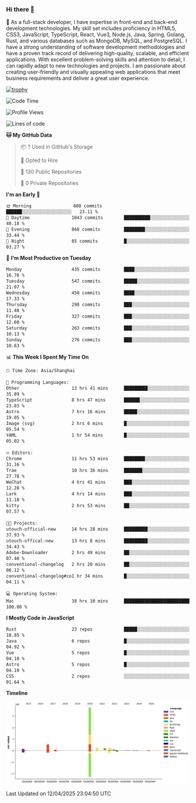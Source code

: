 ### Hi there 👋

🌱 As a full-stack developer, I have expertise in front-end and back-end development technologies. My skill set includes proficiency in HTML5, CSS3, JavaScript, TypeScript, React, Vue3, Node.js, Java, Spring, Golang, Rust, and various databases such as MongoDB, MySQL, and PostgreSQL. I have a strong understanding of software development methodologies and have a proven track record of delivering high-quality, scalable, and efficient applications. With excellent problem-solving skills and attention to detail, I can rapidly adapt to new technologies and projects. I am passionate about creating user-friendly and visually appealing web applications that meet business requirements and deliver a great user experience.

[![trophy](https://github-profile-trophy.vercel.app/?username=elton&rank=SECRET,SSS,SS,S,AAA,AA,A&theme=onedark&no-frame=true&margin-w=10)](https://github.com/ryo-ma/github-profile-trophy)

<!--START_SECTION:waka-->
![Code Time](http://img.shields.io/badge/Code%20Time-1%2C521%20hrs%2028%20mins-blue)

![Profile Views](http://img.shields.io/badge/Profile%20Views-0-blue)

![Lines of code](https://img.shields.io/badge/From%20Hello%20World%20I%27ve%20Written-5.6%20million%20lines%20of%20code-blue)

**🐱 My GitHub Data** 

> 📦 ? Used in GitHub's Storage 
 > 
> 💼 Opted to Hire
 > 
> 📜 130 Public Repositories 
 > 
> 🔑 0 Private Repositories 
 > 
**I'm an Early 🐤** 

```text
🌞 Morning                600 commits         ██████░░░░░░░░░░░░░░░░░░░   23.11 % 
🌆 Daytime                1043 commits        ██████████░░░░░░░░░░░░░░░   40.18 % 
🌃 Evening                868 commits         ████████░░░░░░░░░░░░░░░░░   33.44 % 
🌙 Night                  85 commits          █░░░░░░░░░░░░░░░░░░░░░░░░   03.27 % 
```
📅 **I'm Most Productive on Tuesday** 

```text
Monday                   435 commits         ████░░░░░░░░░░░░░░░░░░░░░   16.76 % 
Tuesday                  547 commits         █████░░░░░░░░░░░░░░░░░░░░   21.07 % 
Wednesday                450 commits         ████░░░░░░░░░░░░░░░░░░░░░   17.33 % 
Thursday                 298 commits         ███░░░░░░░░░░░░░░░░░░░░░░   11.48 % 
Friday                   327 commits         ███░░░░░░░░░░░░░░░░░░░░░░   12.60 % 
Saturday                 263 commits         ███░░░░░░░░░░░░░░░░░░░░░░   10.13 % 
Sunday                   276 commits         ███░░░░░░░░░░░░░░░░░░░░░░   10.63 % 
```


📊 **This Week I Spent My Time On** 

```text
🕑︎ Time Zone: Asia/Shanghai

💬 Programming Languages: 
Other                    13 hrs 41 mins      █████████░░░░░░░░░░░░░░░░   35.89 % 
TypeScript               8 hrs 47 mins       ██████░░░░░░░░░░░░░░░░░░░   23.03 % 
Astro                    7 hrs 16 mins       █████░░░░░░░░░░░░░░░░░░░░   19.05 % 
Image (svg)              2 hrs 6 mins        █░░░░░░░░░░░░░░░░░░░░░░░░   05.54 % 
YAML                     1 hr 54 mins        █░░░░░░░░░░░░░░░░░░░░░░░░   05.02 % 

🔥 Editors: 
Chrome                   11 hrs 53 mins      ████████░░░░░░░░░░░░░░░░░   31.16 % 
Trae                     10 hrs 36 mins      ███████░░░░░░░░░░░░░░░░░░   27.78 % 
WeChat                   4 hrs 41 mins       ███░░░░░░░░░░░░░░░░░░░░░░   12.28 % 
Lark                     4 hrs 14 mins       ███░░░░░░░░░░░░░░░░░░░░░░   11.10 % 
kitty                    2 hrs 53 mins       ██░░░░░░░░░░░░░░░░░░░░░░░   07.57 % 

🐱‍💻 Projects: 
utouch-official-new      14 hrs 28 mins      █████████░░░░░░░░░░░░░░░░   37.93 % 
utouch-offical-new       13 hrs 8 mins       █████████░░░░░░░░░░░░░░░░   34.43 % 
Adobe-Downloader         2 hrs 49 mins       ██░░░░░░░░░░░░░░░░░░░░░░░   07.40 % 
conventional-changelog   2 hrs 20 mins       ██░░░░░░░░░░░░░░░░░░░░░░░   06.12 % 
conventional-changelog#co1 hr 34 mins        █░░░░░░░░░░░░░░░░░░░░░░░░   04.11 % 

💻 Operating System: 
Mac                      38 hrs 10 mins      █████████████████████████   100.00 % 
```

**I Mostly Code in JavaScript** 

```text
Rust                     23 repos            █████░░░░░░░░░░░░░░░░░░░░   18.85 % 
Java                     6 repos             █░░░░░░░░░░░░░░░░░░░░░░░░   04.92 % 
Vue                      5 repos             █░░░░░░░░░░░░░░░░░░░░░░░░   04.10 % 
Astro                    5 repos             █░░░░░░░░░░░░░░░░░░░░░░░░   04.10 % 
CSS                      2 repos             ░░░░░░░░░░░░░░░░░░░░░░░░░   01.64 % 
```



**Timeline**

![Lines of Code chart](https://raw.githubusercontent.com/elton/elton/main/assets/bar_graph.png)


 Last Updated on 12/04/2025 23:04:50 UTC
<!--END_SECTION:waka-->

<!--
**elton/elton** is a ✨ _special_ ✨ repository because its `README.md` (this file) appears on your GitHub profile.

Here are some ideas to get you started:

- 🔭 I’m currently working on ...
- 🌱 I’m currently learning ...
- 👯 I’m looking to collaborate on ...
- 🤔 I’m looking for help with ...
- 💬 Ask me about ...
- 📫 How to reach me: ...
- 😄 Pronouns: ...
- ⚡ Fun fact: ...
-->
